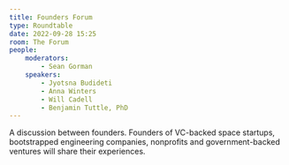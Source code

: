 ```yaml
---
title: Founders Forum
type: Roundtable
date: 2022-09-28 15:25
room: The Forum
people:
    moderators:
        - Sean Gorman
    speakers:
        - Jyotsna Budideti
        - Anna Winters
        - Will Cadell
        - Benjamin Tuttle, PhD
---
```

A discussion between founders. Founders of VC-backed space startups, bootstrapped engineering companies, nonprofits and government-backed ventures will share their experiences.
